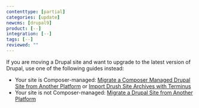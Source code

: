 ```yaml
---
contenttype: [partial]
categories: [update]
newcms: [drupal9]
product: [--]
integration: [--]
tags: [--]
reviewed: ""
---
```


<Alert title="Note" type="info" >

If you are moving a Drupal site and want to upgrade to the latest version of Drupal, use one of the following guides instead:

- Your site is Composer-managed: [Migrate a Composer Managed Drupal Site from Another Platform](/guides/drupal-unhosted-composer) or  [Import Drush Site Archives with Terminus](/guides/drush/drush-import)
- Your site is not Composer-managed: [Migrate a Drupal Site from Another Platform](/guides/drupal-unhosted)

</Alert>
